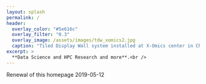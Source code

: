 ```yaml
---
layout: splash
permalink: /
header:
  overlay_color: "#5e616c"
  overlay_filter: "0.3"
  overlay_image: /assets/images/tdw_xomics2.jpg
  caption: "Tiled Display Wall system installed at X-Omics center in Chikushi campus, Khushu University."
excerpt: >
  **Data Science and HPC Research and more**.<br />
---
```


Renewal of this homepage 2019-05-12
